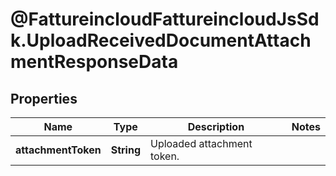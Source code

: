 # @FattureincloudFattureincloudJsSdk.UploadReceivedDocumentAttachmentResponseData

## Properties

Name | Type | Description | Notes
------------ | ------------- | ------------- | -------------
**attachmentToken** | **String** | Uploaded attachment token. | 


